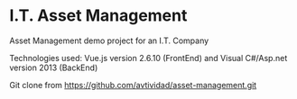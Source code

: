 # I.T. Asset Management
Asset Management demo project for an I.T. Company

Technologies used: 
Vue.js version 2.6.10 (FrontEnd) and Visual C#/Asp.net version 2013 (BackEnd)  

Git clone from https://github.com/avtividad/asset-management.git

 

